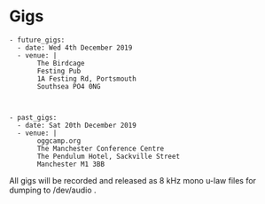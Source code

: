 # Gigs

```
- future_gigs:
  - date: Wed 4th December 2019
  - venue: |
       The Birdcage
       Festing Pub 
       1A Festing Rd, Portsmouth 
       Southsea PO4 0NG
    
    

- past_gigs:
  - date: Sat 20th December 2019
  - venue: |
       oggcamp.org
       The Manchester Conference Centre
       The Pendulum Hotel, Sackville Street 
       Manchester M1 3BB
  ```
  
All gigs will be recorded and released as 8 kHz mono u-law files for dumping to /dev/audio .
